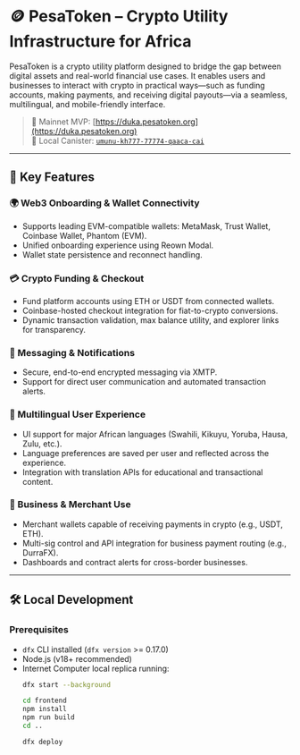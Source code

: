 # 🪙 PesaToken – Crypto Utility Infrastructure for Africa

PesaToken is a crypto utility platform designed to bridge the gap between digital assets and real-world financial use cases. It enables users and businesses to interact with crypto in practical ways—such as funding accounts, making payments, and receiving digital payouts—via a seamless, multilingual, and mobile-friendly interface.

> 🚀 Mainnet MVP: [https://duka.pesatoken.org](https://duka.pesatoken.org)  
> 🧪 Local Canister: [`umunu-kh777-77774-qaaca-cai`](http://127.0.0.1:4943/dashboard?canisterId=umunu-kh777-77774-qaaca-cai)

---

## 🔧 Key Features

### 🌍 Web3 Onboarding & Wallet Connectivity
- Supports leading EVM-compatible wallets: MetaMask, Trust Wallet, Coinbase Wallet, Phantom (EVM).
- Unified onboarding experience using Reown Modal.
- Wallet state persistence and reconnect handling.

### 💳 Crypto Funding & Checkout
- Fund platform accounts using ETH or USDT from connected wallets.
- Coinbase-hosted checkout integration for fiat-to-crypto conversions.
- Dynamic transaction validation, max balance utility, and explorer links for transparency.

### 📨 Messaging & Notifications
- Secure, end-to-end encrypted messaging via XMTP.
- Support for direct user communication and automated transaction alerts.

### 🧠 Multilingual User Experience
- UI support for major African languages (Swahili, Kikuyu, Yoruba, Hausa, Zulu, etc.).
- Language preferences are saved per user and reflected across the experience.
- Integration with translation APIs for educational and transactional content.

### 🏦 Business & Merchant Use
- Merchant wallets capable of receiving payments in crypto (e.g., USDT, ETH).
- Multi-sig control and API integration for business payment routing (e.g., DurraFX).
- Dashboards and contract alerts for cross-border businesses.

---

## 🛠️ Local Development

### Prerequisites
- `dfx` CLI installed (`dfx version` >= 0.17.0)
- Node.js (v18+ recommended)
- Internet Computer local replica running:  
  ```bash
  dfx start --background

  cd frontend
  npm install
  npm run build
  cd ..

  dfx deploy

